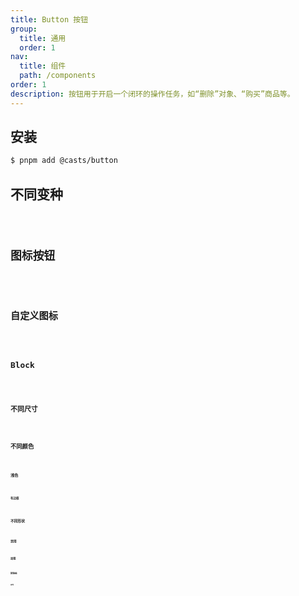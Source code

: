 ```yaml
---
title: Button 按钮
group:
  title: 通用
  order: 1
nav:
  title: 组件
  path: /components
order: 1
description: 按钮用于开启一个闭环的操作任务，如“删除”对象、“购买”商品等。
---
```


## 安装

```bash
$ pnpm add @casts/button
```

## 不同变种

<code src="../examples/different-variant-buttons" />

## 图标按钮

<code src="../examples/icon-buttons" />

## 自定义图标

<code src="../examples/custom-icon-buttons" />

## Block

<code src="../examples/block-buttons" />

## 不同尺寸

<code src="../examples/different-size-buttons" />

## 不同颜色

<code src="../examples/different-theme-buttons" />

### 浅色

<code src="../examples/different-pastel-theme-buttons" />

#### 有边框

<code src="../examples/different-pastel-theme-buttons-with-border" />

## 不同形状

<code src="../examples/different-shape-buttons" />

## 禁用

<code src="../examples/disabled-buttons" />

## 加载

<code src="../examples/loading-buttons" />

## 按钮组

<code src="../examples/button-groups" />

## API

<API src="@casts/button"></API>
